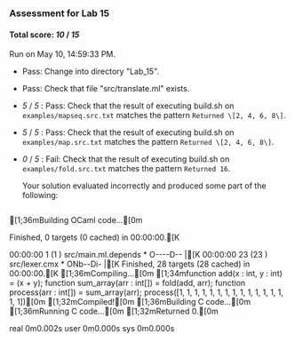 ### Assessment for Lab 15

#### Total score: _10_ / _15_

Run on May 10, 14:59:33 PM.

+ Pass: Change into directory "Lab_15".

+ Pass: Check that file "src/translate.ml" exists.

+  _5_ / _5_ : Pass: Check that the result of executing build.sh on `examples/mapseq.src.txt` matches the pattern `Returned \[2, 4, 6, 8\]`.

   



+  _5_ / _5_ : Pass: Check that the result of executing build.sh on `examples/map.src.txt` matches the pattern `Returned \[2, 4, 6, 8\]`.

   



+  _0_ / _5_ : Fail: Check that the result of executing build.sh on `examples/fold.src.txt` matches the pattern `Returned 16`.

   

   Your solution evaluated incorrectly and produced some part of the following:

 
   ```
[1;36mBuilding OCaml code...[0m
Finished, 0 targets (0 cached) in 00:00:00.[K
00:00:00 1    (1   ) src/main.ml.depends                           * O----D-- |[K00:00:00 23   (23  ) src/lexer.cmx                                 * ONb--Di- |[KFinished, 28 targets (28 cached) in 00:00:00.[K
[1;36mCompiling...[0m
[1;34mfunction add(x : int, y : int) =
	(x + y);
function sum_array(arr : int[]) =
	fold(add, arr);
function process(arr : int[]) =
	sum_array(arr);
process([1, 1, 1, 1, 1, 1, 1, 1, 1, 1, 1, 1, 1, 1, 1, 1])[0m
[1;32mCompiled![0m
[1;36mBuilding C code...[0m
[1;36mRunning C code...[0m
[1;32mReturned 0.[0m

real	0m0.002s
user	0m0.000s
sys	0m0.000s

   ```



